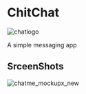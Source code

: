 ChitChat
===========

![chatlogo](https://user-images.githubusercontent.com/16025198/38756549-e83725d2-3f37-11e8-9f7a-00d03aa043ea.png)

A simple messaging app

## SrceenShots

![chatme_mockupx_new](https://user-images.githubusercontent.com/16025198/38756654-43d7d9ea-3f38-11e8-96e9-a326640fb17b.png)


